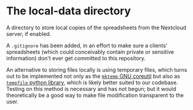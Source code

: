 # The local-data directory

A directory to store local copies of the spreadsheets from the Nextcloud server, if enabled.

A `.gitignore` has been added, in an effort to make sure a clients' spreadsheets (which could conceivably contain private or sensitive information) don't ever get committed to this repository.

An alternative to storing files locally is using temporary files, which turns out to be implemented not only as the [`mktemp` GNU coreutil](http://www.gnu.org/software/coreutils/manual/coreutils.html#mktemp-invocation) but also as [`tempfile` python library](https://docs.python.org/3/library/tempfile.html), which is likely better suited to our codebase. Testing on this method is necessary and has not begun; but it would theoretically be a good way to make file modification transparent to the user.

